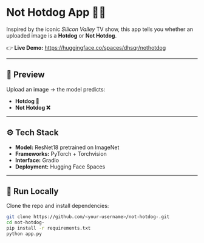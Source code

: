 # Not Hotdog App 🌭❌

Inspired by the iconic *Silicon Valley* TV show, this app tells you whether an uploaded image is a **Hotdog** or **Not Hotdog**.  

👉 **Live Demo:** https://huggingface.co/spaces/dhsqr/nothotdog

---

## 📸 Preview
Upload an image → the model predicts:  
- **Hotdog 🌭**  
- **Not Hotdog ❌**

---

## ⚙️ Tech Stack
- **Model:** ResNet18 pretrained on ImageNet  
- **Frameworks:** PyTorch + Torchvision  
- **Interface:** Gradio  
- **Deployment:** Hugging Face Spaces  

---

## 🚀 Run Locally
Clone the repo and install dependencies:

```bash
git clone https://github.com/<your-username>/not-hotdog-.git
cd not-hotdog-
pip install -r requirements.txt
python app.py
